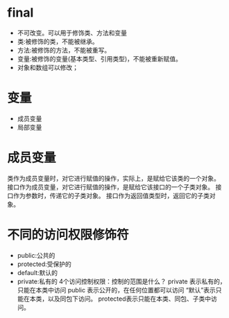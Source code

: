 # final 
- 不可改变。可以用于修饰类、方法和变量
- 类:被修饰的类，不能被继承。 
- 方法:被修饰的方法，不能被重写。 
- 变量:被修饰的变量(基本类型、引用类型)，不能被重新赋值。
- 对象和数组可以修改；

# 变量
- 成员变量
- 局部变量

# 成员变量
类作为成员变量时，对它进行赋值的操作，实际上，是赋给它该类的一个对象。
接口作为成员变量，对它进行赋值的操作，是赋给它该接口的一个子类对象。
接口作为参数时，传递它的子类对象。
接口作为返回值类型时，返回它的子类对象。  

# 不同的访问权限修饰符
- public:公共的
- protected:受保护的
- default:默认的
- private:私有的
4个访问控制权限：控制的范围是什么？
private 表示私有的，只能在本类中访问
public 表示公开的，在任何位置都可以访问
“默认”表示只能在本类，以及同包下访问。
protected表示只能在本类、同包、子类中访问。


